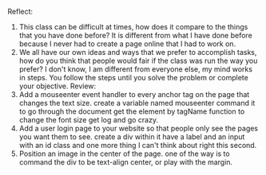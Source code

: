 Reflect:
1. This class can be difficult at times, how does it compare to the things
that you have done before?
It is different from what I have done before because I never had to create a page online that I had to work on.
2. We all have our own ideas and ways that we prefer to accomplish tasks, how
do you think that people would fair if the class was run the way you prefer?
I don't know, I am different from everyone else, my mind works in steps. You follow the steps until you solve the problem or complete your objective.
Review:
1. Add a mouseenter event handler to every anchor tag on the page that changes the text size.
create a variable named mouseenter command it to go through the document get the element by tagName
function to change the font size
get log and go crazy.
2. Add a user login page to your website so that people only see the pages
you want them to see.
create a div within it have a label and an input with an id class and one more thing I can't think about right this second.
3. Position an image in the center of the page.
one of the way is to command the div to be text-align center, or play with the margin.
